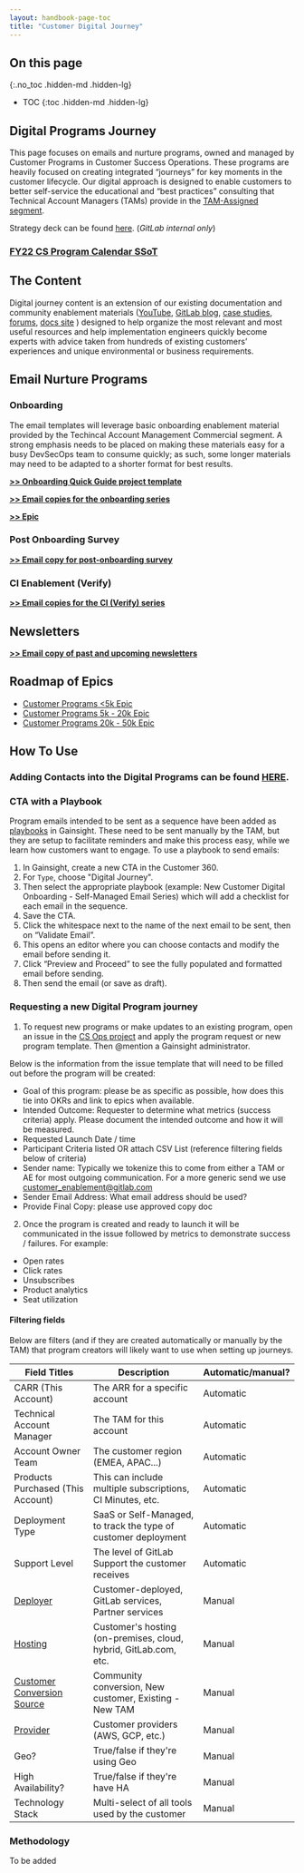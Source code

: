 ```yaml
---
layout: handbook-page-toc
title: "Customer Digital Journey"
---
```


## On this page
{:.no_toc .hidden-md .hidden-lg}

- TOC
{:toc .hidden-md .hidden-lg}


## Digital Programs Journey 

This page focuses on emails and nurture programs, owned and managed by Customer Programs in Customer Success Operations. These programs are heavily focused on creating integrated “journeys” for key moments in the customer lifecycle. Our digital approach is designed to enable customers to better self-service the educational and “best practices” consulting that Technical Account Managers (TAMs) provide in the [TAM-Assigned segment](/handbook/customer-success/tam/customer-segments-and-metrics/#tam-assigned-segment).

Strategy deck can be found [here](https://docs.google.com/presentation/d/1EsCcVqKYL1WkwFkOZDr6TV_DBJMEvrGy3ErPlJLcfPg/edit?usp=sharing). (_GitLab internal only_)

### **[ FY22 CS Program Calendar SSoT](https://docs.google.com/spreadsheets/d/12t6619gcr0eeMeHqF4wibDUqoxEkY1_QA-QJOM95Wu0/edit?usp=sharing)**
## The Content

Digital journey content is an extension of our existing documentation and community enablement materials ([YouTube](https://www.youtube.com/channel/UCnMGQ8QHMAnVIsI3xJrihhg), [GitLab blog](https://about.gitlab.com/blog/), [case studies](https://about.gitlab.com/customers/), [forums](https://forum.gitlab.com/), [docs site](https://docs.gitlab.com/) ) designed to help organize the most relevant and most useful resources and help implementation engineers quickly become experts with advice taken from hundreds of existing customers’ experiences and unique environmental or business requirements.  

## Email Nurture Programs

### Onboarding
The email templates will leverage basic onboarding enablement material provided by the Techincal Account Management Commercial segment.  A strong emphasis needs to be placed on making these materials easy for a busy DevSecOps team to consume quickly; as such, some longer materials may need to be adapted to a shorter format for best results.

**[>> Onboarding Quick Guide project template](https://gitlab.com/gitlab-com/cs-tools/gitlab-cs-tools/onboarding-quick-guide)**

**[>> Email copies for the onboarding series](https://docs.google.com/document/d/1yosBBsBqvsgBYCqkn7zv9-YsT5sTynB6khRZJi8IhPE/edit?usp=sharing)**

**[>> Epic](https://gitlab.com/groups/gitlab-com/customer-success/-/epics/65)**

### Post Onboarding Survey

**[>> Email copy for post-onboarding survey](https://docs.google.com/document/d/1B3RV2RuUkb3RzuQeNUTDz1BnpZLRwInnb_igm4ra7aw/edit?usp=sharing)**

### CI Enablement (Verify)

**[>> Email copies for the CI (Verify) series](https://docs.google.com/document/d/1otgcT0U4tbZJ5cGkvpzmCG7EKuSF19cR7EoPkTtRMzY/edit?usp=sharing)**

## Newsletters
**[>> Email copy of past and upcoming newsletters](https://docs.google.com/document/d/1Fv8B49E7FSmKDgc6uDQG51p3UAj-OsgwmdPtdAyRKcc/edit?usp=sharing)**

## Roadmap of Epics

- [Customer Programs <5k Epic](https://gitlab.com/groups/gitlab-com/sales-team/field-operations/-/epics/26)
- [Customer Programs 5k - 20k Epic](https://gitlab.com/groups/gitlab-com/sales-team/field-operations/-/epics/27)
- [Customer Programs 20k - 50k Epic](https://gitlab.com/groups/gitlab-com/sales-team/field-operations/-/epics/31)

## How To Use 

### Adding Contacts into the Digital Programs can be found [HERE](/handbook/customer-success/tam/digital-journey/nominating-contacts-for-the-digital-journey/).

### CTA with a Playbook

Program emails intended to be sent as a sequence have been added as [playbooks](/handbook/customer-success/tam/gainsight/#ctas) in Gainsight. These need to be sent manually by the TAM, but they are setup to facilitate reminders and make this process easy, while we learn how customers want to engage. To use a playbook to send emails:

1. In Gainsight, create a new CTA in the Customer 360.
1. For `Type`, choose "Digital Journey".
1. Then select the appropriate playbook (example: New Customer Digital Onboarding - Self-Managed Email Series) which will add a checklist for each email in the sequence.
1. Save the CTA.
1. Click the whitespace next to the name of the next email to be sent, then on “Validate Email”.
1. This opens an editor where you can choose contacts and modify the email before sending it.
1. Click “Preview and Proceed” to see the fully populated and formatted email before sending.
1. Then send the email (or save as draft).   

### Requesting a new Digital Program journey
 
1. To request new programs or make updates to an existing program, open an issue in the [CS Ops project](https://gitlab.com/gitlab-com/sales-team/field-operations/customer-success-operations/-/issues) and apply the program request or new program template. Then @mention a Gainsight administrator.

Below is the information from the issue template that will need to be filled out before the program will be created:
- Goal of this program: please be as specific as possible, how does this tie into OKRs and link to epics when available.
- Intended Outcome: Requester to determine what metrics (success criteria) apply. Please document the intended outcome and how it will be measured.
- Requested Launch Date / time
- Participant Criteria listed OR attach CSV List (reference filtering fields below of criteria)
- Sender name: Typically we tokenize this to come from either a TAM or AE for most outgoing communication. For a more generic send we use customer_enablement@gitlab.com
- Sender Email Address: What email address should be used?
- Provide Final Copy: please use approved copy doc

2. Once the program is created and ready to launch it will be communicated in the issue followed by metrics to demonstrate success / failures. For example:
- Open rates
- Click rates
- Unsubscribes
- Product analytics
- Seat utilization

#### Filtering fields
 
Below are filters (and if they are created automatically or manually by the TAM) that program creators will likely want to use when setting up journeys.

| Field Titles                      | Description                         | Automatic/manual? |
| --------------------------------- | ------------------------------------| ----------------- |
| CARR (This Account)               | The ARR for a specific account      | Automatic         |
| Technical Account Manager         | The TAM for this account            | Automatic         |
| Account Owner Team                | The customer region (EMEA, APAC...) | Automatic         |
| Products Purchased (This Account) | This can include multiple subscriptions, CI Minutes, etc. | Automatic |
| Deployment Type                   | SaaS or Self-Managed, to track the type of customer deployment | Automatic |
| Support Level                     | The level of GitLab Support the customer receives | Automatic |
| [Deployer](/handbook/customer-success/tam/gainsight/deployment-types/#deployer) | Customer-deployed, GitLab services, Partner services | Manual |
| [Hosting](/handbook/customer-success/tam/gainsight/deployment-types/#hosting)   | Customer's hosting (on-premises, cloud, hybrid, GitLab.com, etc. | Manual |
| [Customer Conversion Source](/handbook/customer-success/tam/gainsight/deployment-types/#customer-conversion-source) | Community conversion, New customer, Existing - New TAM | Manual |
| [Provider](/handbook/customer-success/tam/gainsight/deployment-types/#provider) | Customer providers (AWS, GCP, etc.) | Manual |
| Geo?                              | True/false if they're using Geo     | Manual            |
| High Availability?                | True/false if they're have HA       | Manual            |
| Technology Stack                  | Multi-select of all tools used by the customer | Manual |

### Methodology 
To be added
